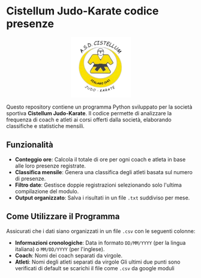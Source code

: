 # Cistellum Judo-Karate codice presenze

<div align="center">
  <img src="LogoCistellumJK.png" alt="Cistellum Judo-Karate Logo" width="160">
</div>

Questo repository contiene un programma Python sviluppato per la società sportiva **Cistellum Judo-Karate**. Il codice permette di analizzare la frequenza di coach e atleti ai corsi offerti dalla società, elaborando classifiche e statistiche mensili.

## Funzionalità

- **Conteggio ore**: Calcola il totale di ore per ogni coach e atleta in base alle loro presenze registrate.
- **Classifica mensile**: Genera una classifica degli atleti basata sul numero di presenze.
- **Filtro date**: Gestisce doppie registrazioni selezionando solo l'ultima compilazione del modulo.
- **Output organizzato**: Salva i risultati in un file `.txt` suddiviso per mese.

## Come Utilizzare il Programma
Assicurati che i dati siano organizzati in un file `.csv` con le seguenti colonne:
  - **Informazioni cronologiche**: Data in formato `DD/MM/YYYY` (per la lingua italiana) o `MM/DD/YYYY` (per l'inglese).
  - **Coach**: Nomi dei coach separati da virgole.
  - **Atleti**: Nomi degli atleti separati da virgole
Gli ultimi due punti sono verificati di default se scarichi il file come `.csv` da google moduli

